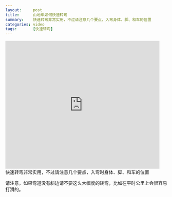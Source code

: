 ```yaml
---
layout:     post
title:      山地车如何快速转弯
summary:    快速转弯非常实用，不过请注意几个要点，入弯身体、脚、和车的位置
categories: video
tags:       [快速转弯]
---
```



<iframe src="http://www.tudou.com/programs/view/html5embed.action?type=0&code=FCVG8vgQxs8&lcode=&resourceId=735914500_06_05_99" allowtransparency="true" allowfullscreen="true" allowfullscreenInteractive="true" scrolling="no" border="0" frameborder="0" style="width:480px;height:400px;"></iframe>
<br>
快速转弯非常实用，不过请注意几个要点，入弯时身体、脚、和车的位置

请注意，如果弯道没有斜边请不要这么大幅度的转弯，比如在平时公里上会很容易打滑的。
